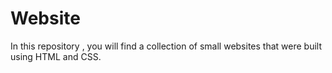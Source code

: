 # Website
In this repository , you will find a collection of small websites that were built using HTML and CSS.
